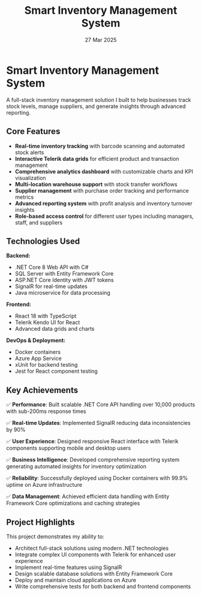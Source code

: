 ﻿---
layout: project
title: 'Smart Inventory Management System'
caption: A full-stack inventory management solution with real time tracking and advanced analytics.
description: >
  A comprehensive web application I developed using .NET Core and React to help businesses 
  streamline inventory operations with real-time tracking, automated alerts, and detailed 
  reporting across multiple locations.
date: 27 Mar 2025
image: 
  path: /assets/img/projects/inventory-system.png
accent_color: '#512bd4'
accent_image:
  background: '#2d1b69'
theme_color: '#2d1b69'
sitemap: false
---

# Smart Inventory Management System

A full-stack inventory management solution I built to help businesses track stock levels, manage suppliers, and generate insights through advanced reporting.

## Core Features

- **Real-time inventory tracking** with barcode scanning and automated stock alerts
- **Interactive Telerik data grids** for efficient product and transaction management
- **Comprehensive analytics dashboard** with customizable charts and KPI visualization
- **Multi-location warehouse support** with stock transfer workflows
- **Supplier management** with purchase order tracking and performance metrics
- **Advanced reporting system** with profit analysis and inventory turnover insights
- **Role-based access control** for different user types including managers, staff, and suppliers

## Technologies Used

**Backend:**
- .NET Core 8 Web API with C#
- SQL Server with Entity Framework Core
- ASP.NET Core Identity with JWT tokens
- SignalR for real-time updates
- Java microservice for data processing

**Frontend:**
- React 18 with TypeScript
- Telerik Kendo UI for React
- Advanced data grids and charts

**DevOps & Deployment:**
- Docker containers
- Azure App Service
- xUnit for backend testing
- Jest for React component testing

## Key Achievements

✅ **Performance**: Built scalable .NET Core API handling over 10,000 products with sub-200ms response times

✅ **Real-time Updates**: Implemented SignalR reducing data inconsistencies by 90%

✅ **User Experience**: Designed responsive React interface with Telerik components supporting mobile and desktop users

✅ **Business Intelligence**: Developed comprehensive reporting system generating automated insights for inventory optimization

✅ **Reliability**: Successfully deployed using Docker containers with 99.9% uptime on Azure infrastructure

✅ **Data Management**: Achieved efficient data handling with Entity Framework Core optimizations and caching strategies

## Project Highlights

This project demonstrates my ability to:
- Architect full-stack solutions using modern .NET technologies
- Integrate complex UI components with Telerik for enhanced user experience  
- Implement real-time features using SignalR
- Design scalable database solutions with Entity Framework Core
- Deploy and maintain cloud applications on Azure
- Write comprehensive tests for both backend and frontend components